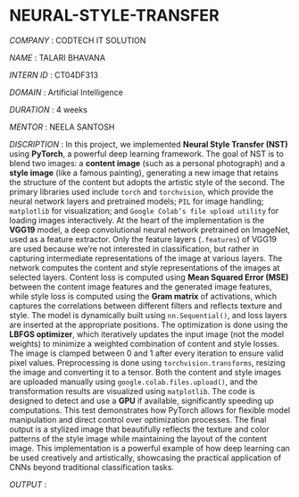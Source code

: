 # NEURAL-STYLE-TRANSFER

*COMPANY* : CODTECH IT SOLUTION

*NAME* : TALARI BHAVANA

*INTERN ID* : CT04DF313

*DOMAIN* : Artificial Intelligence

*DURATION* : 4 weeks 

*MENTOR* : NEELA SANTOSH

*DISCRIPTION* : In this project, we implemented **Neural Style Transfer (NST)** using **PyTorch**, a powerful deep learning framework. The goal of NST is to blend two images: a **content image** (such as a personal photograph) and a **style image** (like a famous painting), generating a new image that retains the structure of the content but adopts the artistic style of the second. The primary libraries used include `torch` and `torchvision`, which provide the neural network layers and pretrained models; `PIL` for image handling; `matplotlib` for visualization; and `Google Colab’s file upload utility` for loading images interactively. At the heart of the implementation is the **VGG19** model, a deep convolutional neural network pretrained on ImageNet, used as a feature extractor. Only the feature layers (`.features`) of VGG19 are used because we’re not interested in classification, but rather in capturing intermediate representations of the image at various layers. The network computes the content and style representations of the images at selected layers. Content loss is computed using **Mean Squared Error (MSE)** between the content image features and the generated image features, while style loss is computed using the **Gram matrix** of activations, which captures the correlations between different filters and reflects texture and style. The model is dynamically built using `nn.Sequential()`, and loss layers are inserted at the appropriate positions. The optimization is done using the **LBFGS optimizer**, which iteratively updates the input image (not the model weights) to minimize a weighted combination of content and style losses. The image is clamped between 0 and 1 after every iteration to ensure valid pixel values. Preprocessing is done using `torchvision.transforms`, resizing the image and converting it to a tensor. Both the content and style images are uploaded manually using `google.colab.files.upload()`, and the transformation results are visualized using `matplotlib`. The code is designed to detect and use a **GPU** if available, significantly speeding up computations. This test demonstrates how PyTorch allows for flexible model manipulation and direct control over optimization processes. The final output is a stylized image that beautifully reflects the texture and color patterns of the style image while maintaining the layout of the content image. This implementation is a powerful example of how deep learning can be used creatively and artistically, showcasing the practical application of CNNs beyond traditional classification tasks.

*OUTPUT* :
